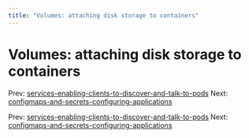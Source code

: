 ```yaml
---
title: "Volumes: attaching disk storage to containers"
---
```


# Volumes: attaching disk storage to containers

Prev: [services-enabling-clients-to-discover-and-talk-to-pods](services-enabling-clients-to-discover-and-talk-to-pods.md)
Next: [configmaps-and-secrets-configuring-applications](configmaps-and-secrets-configuring-applications.md)

Prev: [services-enabling-clients-to-discover-and-talk-to-pods](services-enabling-clients-to-discover-and-talk-to-pods.md)
Next: [configmaps-and-secrets-configuring-applications](configmaps-and-secrets-configuring-applications.md)
